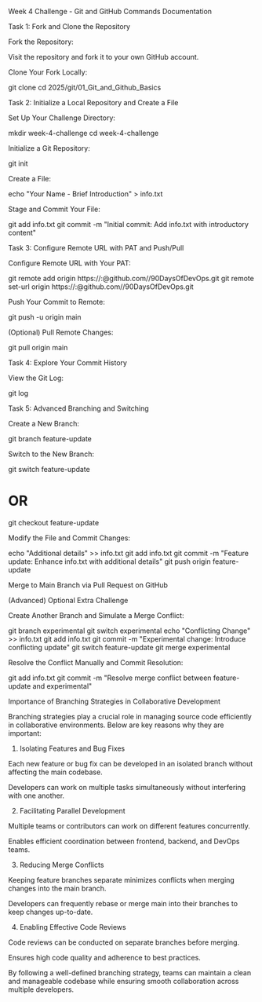 Week 4 Challenge - Git and GitHub Commands Documentation

Task 1: Fork and Clone the Repository

Fork the Repository:

Visit the repository and fork it to your own GitHub account.

Clone Your Fork Locally:

git clone <your-fork-url>
cd 2025/git/01_Git_and_Github_Basics

Task 2: Initialize a Local Repository and Create a File

Set Up Your Challenge Directory:

mkdir week-4-challenge
cd week-4-challenge

Initialize a Git Repository:

git init

Create a File:

echo "Your Name - Brief Introduction" > info.txt

Stage and Commit Your File:

git add info.txt
git commit -m "Initial commit: Add info.txt with introductory content"

Task 3: Configure Remote URL with PAT and Push/Pull

Configure Remote URL with Your PAT:

git remote add origin https://<your-username>:<your-PAT>@github.com/<your-username>/90DaysOfDevOps.git
git remote set-url origin https://<your-username>:<your-PAT>@github.com/<your-username>/90DaysOfDevOps.git

Push Your Commit to Remote:

git push -u origin main

(Optional) Pull Remote Changes:

git pull origin main

Task 4: Explore Your Commit History

View the Git Log:

git log

Task 5: Advanced Branching and Switching

Create a New Branch:

git branch feature-update

Switch to the New Branch:

git switch feature-update
# OR
 git checkout feature-update

Modify the File and Commit Changes:

echo "Additional details" >> info.txt
git add info.txt
git commit -m "Feature update: Enhance info.txt with additional details"
git push origin feature-update

Merge to Main Branch via Pull Request on GitHub

(Advanced) Optional Extra Challenge

Create Another Branch and Simulate a Merge Conflict:

git branch experimental
git switch experimental
echo "Conflicting Change" >> info.txt
git add info.txt
git commit -m "Experimental change: Introduce conflicting update"
git switch feature-update
git merge experimental

Resolve the Conflict Manually and Commit Resolution:

git add info.txt
git commit -m "Resolve merge conflict between feature-update and experimental"

Importance of Branching Strategies in Collaborative Development

Branching strategies play a crucial role in managing source code efficiently in collaborative environments. Below are key reasons why they are important:

1. Isolating Features and Bug Fixes

Each new feature or bug fix can be developed in an isolated branch without affecting the main codebase.

Developers can work on multiple tasks simultaneously without interfering with one another.

2. Facilitating Parallel Development

Multiple teams or contributors can work on different features concurrently.

Enables efficient coordination between frontend, backend, and DevOps teams.

3. Reducing Merge Conflicts

Keeping feature branches separate minimizes conflicts when merging changes into the main branch.

Developers can frequently rebase or merge main into their branches to keep changes up-to-date.

4. Enabling Effective Code Reviews

Code reviews can be conducted on separate branches before merging.

Ensures high code quality and adherence to best practices.

By following a well-defined branching strategy, teams can maintain a clean and manageable codebase while ensuring smooth collaboration across multiple developers.
